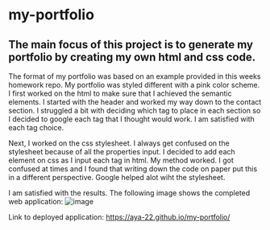 # my-portfolio

## The main focus of this project is to generate my portfolio by creating my own html and css code.

The format of my portfolio was based on an example provided in this weeks homework repo. My portfolio was styled different with a pink color scheme. I first worked on the html to make sure that I achieved the semantic elements. I started with the header and worked my way down to the contact section. I struggled a bit with deciding which tag to place in each section so I decided to google each tag that I thought would work. I am satisfied with each tag choice. 

Next, I worked on the css stylesheet. I always get confused on the stylesheet because of all the properties input. I decided to add each element on css as I input each tag in html. My method worked. I got confused at times and I found that writing down the code on paper put this in a different perspective. Google helped alot wiht the stylesheet.

I am satisfied with the results. The following image shows the completed web application:
![image](https://fullpagescreencapture.com/screen/2fb402ffc80742905ae2e47155aef51a.jpg)

Link to deployed application:
https://aya-22.github.io/my-portfolio/
